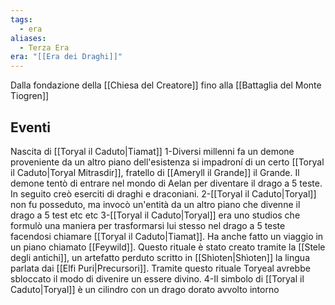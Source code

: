 ```yaml
---
tags:
  - era
aliases:
  - Terza Era
era: "[[Era dei Draghi]]"
---
```

Dalla fondazione della [[Chiesa del Creatore]] fino alla [[Battaglia del Monte Tiogren]]

## Eventi
Nascita di [[Toryal il Caduto|Tiamat]]
1-Diversi millenni fa un demone proveniente da un altro piano dell'esistenza si impadroní di un certo [[Toryal il Caduto|Toryal Mitrasdir]], fratello di [[Ameryll il Grande]] il Grande. Il demone tentò di entrare nel mondo di Aelan per diventare il drago a 5 teste. In seguito creò eserciti di draghi e draconiani.
2-[[Toryal il Caduto|Toryal]] non fu posseduto, ma invocò un'entità da un altro piano che divenne il drago a 5 test etc etc
3-[[Toryal il Caduto|Toryal]] era uno studios che formulò una maniera per trasformarsi lui stesso nel drago a 5 teste facendosi chiamare [[Toryal il Caduto|Tiamat]]. Ha anche fatto un viaggio in un piano chiamato [[Feywild]]. Questo rituale è stato creato tramite la [[Stele degli antichi]], un artefatto perduto scritto in [[Shìoten|Shìoten]] la lingua parlata dai [[Elfi Puri|Precursori]]. Tramite questo rituale Toryeal avrebbe sbloccato il modo di divenire un essere divino. 
4-Il simbolo di [[Toryal il Caduto|Toryal]] è un cilindro con un drago dorato avvolto intorno